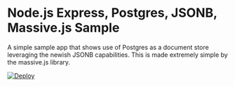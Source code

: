 # Node.js Express, Postgres, JSONB, Massive.js Sample

A simple sample app that shows use of Postgres as a document store leveraging the newish JSONB capabilities. This is made extremely simple by the massive.js library.

[![Deploy](https://www.herokucdn.com/deploy/button.png)](https://heroku.com/deploy)
